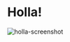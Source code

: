 # Holla!

![holla-screenshot](https://github.com/deseanward/PS-Capstone/assets/139034534/3f2daf2a-03d2-43a5-a71a-4d011be989fd)
